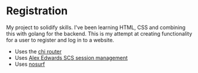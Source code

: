 # Registration

My project to solidify skills. I've been learning HTML, CSS and combining this with golang for the backend. This is my attempt at creating  functionality for a user to register and log in to a website. 

- Uses the [chi router](https://github.com/go-chi/chi)
- Uses [Alex Edwards SCS session management](https://github.com/alexedwards/scs/v2)
- Uses [nosurf](https://github.com/justinas/nosurf)